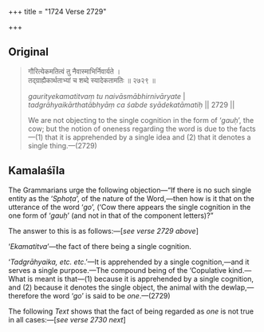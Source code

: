 +++
title = "1724 Verse 2729"

+++
## Original 
>
> गौरित्येकमतित्वं तु नैवास्माभिर्निवार्यते ।  
> तद्ग्राह्यैकार्थताभ्यां च शब्दे स्यादेकतामतिः ॥ २७२९ ॥ 
>
> *gaurityekamatitvaṃ tu naivāsmābhirnivāryate* \|  
> *tadgrāhyaikārthatābhyāṃ ca śabde syādekatāmatiḥ* \|\| 2729 \|\| 
>
> We are not objecting to the single cognition in the form of ‘*gauḥ*’, the cow; but the notion of oneness regarding the word is due to the facts—(1) that it is apprehended by a single idea and (2) that it denotes a single thing.—(2729)



## Kamalaśīla

The Grammarians urge the following objection—“If there is no such single entity as the ‘*Sphoṭa*’, of the nature of the Word,—then how is it that on the utterance of the word ‘*go*’, (‘Cow there appears the single cognition in the one form of ‘*gauḥ*’ (and not in that of the component letters)?”

The answer to this is as follows:—[*see verse 2729 above*]

‘*Ekamatitva*’—the fact of there being a single cognition.

‘*Tadgrāhyaika, etc. etc*.’—It is apprehended by a single cognition,—and it serves a single purpose.—The compound being of the ‘Copulative kind.—What is meant is that—(1) because it is apprehended by a single cognition, and (2) because it denotes the single object, the animal with the dewlap,—therefore the word ‘*go*’ is said to be *one*.—(2729)

The following *Text* shows that the fact of being regarded as *one* is not true in all cases:—[*see verse 2730 next*]


